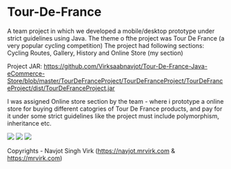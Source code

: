 # Tour-De-France

A team project in which we developed a mobile/desktop prototype under strict guidelines using Java.
The theme o fthe project was Tour De France (a very popular cycling competition)
The project had following sections: Cycling Routes, Gallery, History and Online Store (my section)

Project JAR: https://github.com/Virksaabnavjot/Tour-De-France-Java-eCommerce-Store/blob/master/TourDeFranceProject/TourDeFranceProject/TourDeFranceProject/dist/TourDeFranceProject.jar

I was assigned Online store section by the team - where i prototype a online store for buying different catogries of Tour De France products, and pay for it under some strict guidelines like the project must include polymorphism, inheritance etc.

<img src="https://github.com/Virksaabnavjot/Tour-De-France-Java-eCommerce-Store/blob/master/Screenshot%202014-03-08%2015.27.37.png" >

<img src="https://github.com/Virksaabnavjot/Tour-De-France-Java-eCommerce-Store/blob/master/Screenshot%202014-03-08%2023.29.34.png" >

<img src="https://github.com/Virksaabnavjot/Tour-De-France-Java-eCommerce-Store/blob/master/Screenshot%202014-03-08%2023.29.23.png" >



Copyrights - Navjot Singh Virk (https://navjot.mrvirk.com & https://mrvirk.com)
